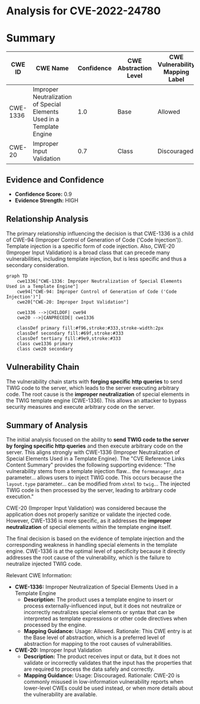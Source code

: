 # Analysis for CVE-2022-24780

# Summary
| CWE ID | CWE Name | Confidence | CWE Abstraction Level | CWE Vulnerability Mapping Label | CWE-Vulnerability Mapping Notes |
|---|---|---|---|---|---|
| CWE-1336 | Improper Neutralization of Special Elements Used in a Template Engine | 1.0 | Base | Allowed | Primary CWE |
| CWE-20 | Improper Input Validation | 0.7 | Class | Discouraged | Secondary Candidate |

## Evidence and Confidence

*   **Confidence Score:** 0.9
*   **Evidence Strength:** HIGH

## Relationship Analysis
The primary relationship influencing the decision is that CWE-1336 is a child of CWE-94 (Improper Control of Generation of Code ('Code Injection')). Template injection is a specific form of code injection. Also, CWE-20 (Improper Input Validation) is a broad class that can precede many vulnerabilities, including template injection, but is less specific and thus a secondary consideration.

```mermaid
graph TD
    cwe1336["CWE-1336: Improper Neutralization of Special Elements Used in a Template Engine"]
    cwe94["CWE-94: Improper Control of Generation of Code ('Code Injection')"]
    cwe20["CWE-20: Improper Input Validation"]

    cwe1336 -->|CHILDOF| cwe94
    cwe20 -->|CANPRECEDE| cwe1336

    classDef primary fill:#f96,stroke:#333,stroke-width:2px
    classDef secondary fill:#69f,stroke:#333
    classDef tertiary fill:#9e9,stroke:#333
    class cwe1336 primary
    class cwe20 secondary
```

## Vulnerability Chain
The vulnerability chain starts with **forging specific http queries** to send TWIG code to the server, which leads to the server executing arbitrary code. The root cause is the **improper neutralization** of special elements in the TWIG template engine (CWE-1336). This allows an attacker to bypass security measures and execute arbitrary code on the server.

## Summary of Analysis
The initial analysis focused on the ability to **send TWIG code to the server by forging specific http queries** and then execute arbitrary code on the server. This aligns strongly with CWE-1336 (Improper Neutralization of Special Elements Used in a Template Engine). The "CVE Reference Links Content Summary" provides the following supporting evidence: "The vulnerability stems from a template injection flaw... the `formmanager_data` parameter... allows users to inject TWIG code. This occurs because the `layout.type` parameter... can be modified from `xhtml` to `twig`... The injected TWIG code is then processed by the server, leading to arbitrary code execution."

CWE-20 (Improper Input Validation) was considered because the application does not properly sanitize or validate the injected code. However, CWE-1336 is more specific, as it addresses the **improper neutralization** of special elements within the template engine itself.

The final decision is based on the evidence of template injection and the corresponding weakness in handling special elements in the template engine. CWE-1336 is at the optimal level of specificity because it directly addresses the root cause of the vulnerability, which is the failure to neutralize injected TWIG code.

Relevant CWE Information:
*   **CWE-1336:** Improper Neutralization of Special Elements Used in a Template Engine
    *   **Description:** The product uses a template engine to insert or process externally-influenced input, but it does not neutralize or incorrectly neutralizes special elements or syntax that can be interpreted as template expressions or other code directives when processed by the engine.
    *   **Mapping Guidance:** Usage: Allowed. Rationale: This CWE entry is at the Base level of abstraction, which is a preferred level of abstraction for mapping to the root causes of vulnerabilities.
*   **CWE-20:** Improper Input Validation
    *   **Description:** The product receives input or data, but it does not validate or incorrectly validates that the input has the properties that are required to process the data safely and correctly.
    *   **Mapping Guidance:** Usage: Discouraged. Rationale: CWE-20 is commonly misused in low-information vulnerability reports when lower-level CWEs could be used instead, or when more details about the vulnerability are available.